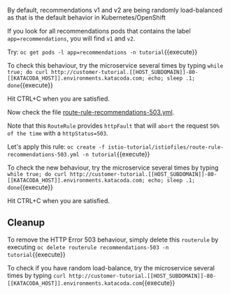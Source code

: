 By default, recommendations v1 and v2 are being randomly load-balanced as that is the default behavior in Kubernetes/OpenShift

If you look for all recommendations pods that contains the label `app=recommendations`, you will find `v1` and `v2`.

Try: `oc get pods -l app=recommendations -n tutorial`{{execute}}

To check this behaviour, try the microservice several times by typing `while true; do curl http://customer-tutorial.[[HOST_SUBDOMAIN]]-80-[[KATACODA_HOST]].environments.katacoda.com; echo; sleep .1; done`{{execute}}

Hit CTRL+C when you are satisfied.

Now check the file [route-rule-recommendations-503.yml](https://github.com/redhat-developer-demos/istio-tutorial/blob/master/istiofiles/route-rule-recommendations-503.yml).

Note that this `RouteRule` provides `httpFault` that will `abort` the request `50% of the time` with a `httpStatus=503`.

Let's apply this rule: `oc create -f istio-tutorial/istiofiles/route-rule-recommendations-503.yml -n tutorial`{{execute}}

To check the new behaviour, try the microservice several times by typing `while true; do curl http://customer-tutorial.[[HOST_SUBDOMAIN]]-80-[[KATACODA_HOST]].environments.katacoda.com; echo; sleep .1; done`{{execute}}

Hit CTRL+C when you are satisfied.

## Cleanup

To remove the HTTP Error 503 behaviour, simply delete this `routerule` by executing `oc delete routerule recommendations-503 -n tutorial`{{execute}}

To check if you have random load-balance, try the microservice several times by typing `curl http://customer-tutorial.[[HOST_SUBDOMAIN]]-80-[[KATACODA_HOST]].environments.katacoda.com`{{execute}}

